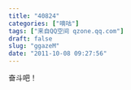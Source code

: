 ```yaml
---
title: "40824"
categories: ["嘀咕"]
tags: ["来自QQ空间 qzone.qq.com"]
draft: false
slug: "ggazeM"
date: "2011-10-08 09:27:56"
---
```


奋斗吧！
